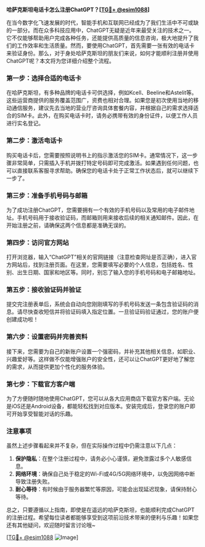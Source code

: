 **哈萨克斯坦电话卡怎么注册ChatGPT？[[TG💪+ @esim1088](https://t.me/s/esim1088)]**

在当今数字化飞速发展的时代，智能手机和互联网已经成为了我们生活中不可或缺的一部分。而在众多科技应用中，ChatGPT无疑是近年来最受关注的技术之一。它不仅能够帮助用户完成各种任务，还能提供高质量的信息咨询，极大地提升了我们的工作效率和生活质量。然而，要使用ChatGPT，首先需要一张有效的电话卡来验证身份。那么，对于身处哈萨克斯坦的朋友们来说，如何才能顺利注册并使用ChatGPT呢？本文将为您详细介绍整个流程。

### 第一步：选择合适的电话卡

在哈萨克斯坦，有多种品牌的电话卡可供选择，例如Kcell、Beeline和Astelit等。这些运营商提供的服务覆盖范围广，资费也相对合理。如果您是初次使用当地的移动通信服务，建议先去当地的营业厅咨询具体套餐内容，并根据自己的需求选择适合的SIM卡。此外，在购买电话卡时，请务必携带有效的身份证件，以便工作人员进行实名登记。

### 第二步：激活电话卡

购买电话卡后，您需要按照说明书上的指示激活您的SIM卡。通常情况下，这一步骤非常简单，只需插入手机并拨打特定号码即可完成激活。如果遇到任何问题，也可以直接联系客服寻求帮助。确保您的电话卡处于正常工作状态后，就可以继续下一步了。

### 第三步：准备手机号码与邮箱

为了成功注册ChatGPT，您需要拥有一个有效的手机号码以及常用的电子邮件地址。手机号码用于接收验证码，而邮箱则用来接收后续的相关通知邮件。因此，在开始注册之前，请确保这两个信息都是准确无误的。

### 第四步：访问官方网站

打开浏览器，输入“ChatGPT”相关的官网链接（注意检查网址是否正确），进入官方网站后，找到注册页面。在这里，您需要填写必要的个人信息，包括姓名、性别、出生日期、国家和地区等。同时，别忘了输入您的手机号码和电子邮箱地址。

### 第五步：接收验证码并验证

提交完注册表单后，系统会自动向您刚刚填写的手机号码发送一条包含验证码的消息。请尽快查收短信并将验证码填入指定位置。一旦验证码验证通过，您的账户便创建成功啦！

### 第六步：设置密码并完善资料

接下来，您需要为自己的新账户设置一个强密码，并补充其他相关信息，如职业、兴趣爱好等。这样做不仅能增强账户的安全性，还可以让ChatGPT更好地了解您的需求，从而提供更加个性化的服务体验。

### 第七步：下载官方客户端

为了方便随时随地使用ChatGPT，您可以从各大应用商店下载官方客户端。无论是iOS还是Android设备，都能轻松找到对应版本。安装完成后，登录您的账户即可开始享受智能对话的乐趣。

### 注意事项

虽然上述步骤看起来并不复杂，但在实际操作过程中仍需注意以下几点：

1. **保护隐私**：在整个注册过程中，请务必小心谨慎，避免泄露过多个人敏感信息。
2. **网络环境**：确保自己处于稳定的Wi-Fi或4G/5G网络环境中，以免因网络中断导致注册失败。
3. **耐心等待**：有时候由于服务器繁忙等原因，可能会出现延迟现象，请保持耐心等待。

总之，只要遵循以上指南，即使是在遥远的哈萨克斯坦，也能顺利完成ChatGPT的注册过程。希望每位读者都能够享受到这项前沿技术带来的便利与乐趣！如果您还有其他疑问，欢迎随时留言讨论哦~

[[TG💪+ @esim1088](https://t.me/s/esim1088) ![Image](https://i.postimg.cc/4NQfJmqS/Snipaste-2025-05-13-00-14-12.png)]